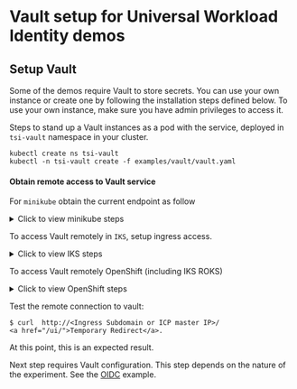 # Vault setup for Universal Workload Identity demos

## Setup Vault
Some of the demos require Vault to store secrets.
You can use your own instance or create one by following
the installation steps defined below.
To use your own instance, make sure you have admin privileges
to access it.

Steps to stand up a Vault instances as a pod with the service,
deployed in `tsi-vault` namespace in your cluster.

```console
kubectl create ns tsi-vault
kubectl -n tsi-vault create -f examples/vault/vault.yaml
```

#### Obtain remote access to Vault service
For `minikube` obtain the current endpoint as follow
<details><summary>Click to view minikube steps</summary>

```console
minikube service tsi-vault -n tsi-vault --url
http://192.168.99.105:30229
# assign it to VAULT_ADDR env. variable:
export VAULT_ADDR=http://192.168.99.105:30229
```
</details>


To access Vault remotely in `IKS`, setup ingress access.
<details><summary>Click to view IKS steps</summary>

Obtain the ingress name using `ibmcloud` cli:
```console
$ # first obtain the cluster name:
$ ibmcloud ks clusters
$ # then use the cluster name to get the Ingress info:
$ ibmcloud ks cluster get --cluster <cluster_name> | grep Ingress
Ingress Subdomain:              tsi-kube01-xxxxxxxxxxx-0000.eu-de.containers.appdomain.cloud
Ingress Secret:                 tsi-kube01-xxxxxxxxxxx-0000
Ingress Status:                 healthy
Ingress Message:                All Ingress components are healthy
```
Build an ingress file from `example/vault/ingress.IKS.template.yaml`,
using the `Ingress Subdomain` information obtained above. You can use any arbitrary
prefix in addition to the Ingress value. For example:

`host: tsi-vault.my-tsi-cluster-xxxxxxxxxxx-0000.eu-de.containers.appdomain.cloud`

```yaml
apiVersion: networking.k8s.io/v1
kind: Ingress
metadata:
  name: vault-ingress
  namespace: tsi-vault
spec:
  rules:
  - host: tsi-vault.my-tsi-cluster-xxxxxxxxxxx-0000.eu-de.containers.appdomain.cloud
    http:
      paths:
      - pathType: Prefix
        path: "/"
        backend:
          service:
            name: tsi-vault
            port:
              number: 8200
```

create ingress:
```console
$ kubectl -n tsi-vault create -f ingress-IKS.yaml
```

Create VAULT_ADDR env. variable:
```console
export VAULT_ADDR="http://<Ingress>"
```
</details>

To access Vault remotely OpenShift (including IKS ROKS)
<details><summary>Click to view OpenShift steps</summary>

This assumes the OpenShift command line is already installed. Otherwise see
the [documentation](https://docs.openshift.com/container-platform/4.2/cli_reference/openshift_cli/getting-started-cli.html)
and you can get `oc` cli from https://mirror.openshift.com/pub/openshift-v4/clients/oc/4.3/

```console
oc -n tsi-vault expose svc/tsi-vault
export VAULT_ADDR="http://$(oc -n tsi-vault get route tsi-vault -o jsonpath='{.spec.host}')"
export ROOT_TOKEN=$(kubectl -n tsi-vault logs $(kubectl -n tsi-vault get po | grep tsi-vault-| awk '{print $1}') | grep Root | cut -d' ' -f3); echo "export ROOT_TOKEN=$ROOT_TOKEN"
```

</details>

Test the remote connection to vault:
```console
$ curl  http://<Ingress Subdomain or ICP master IP>/
<a href="/ui/">Temporary Redirect</a>.
```
At this point, this is an expected result.

Next step requires Vault configuration. This step depends on the
nature of the experiment. See the [OIDC](./spire-oidc-vault.md#configure-a-vault-instance) example. 
